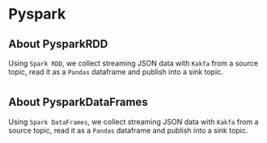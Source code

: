 # Pyspark

## About PysparkRDD
Using `Spark RDD`, we collect streaming JSON data with `Kakfa` from a source topic, read it as a `Pandas` dataframe and publish into a sink topic.

#

## About PysparkDataFrames
Using `Spark DataFrames`, we collect streaming JSON data with `Kakfa` from a source topic, read it as a `Pandas` dataframe and publish into a sink topic.